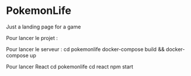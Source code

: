 # PokemonLife
Just a landing page for a game

Pour lancer le projet :

Pour lancer le serveur : 
cd pokemonlife
docker-compose build && docker-compose up

Pour lancer React
cd pokemonlife
cd react
npm start
